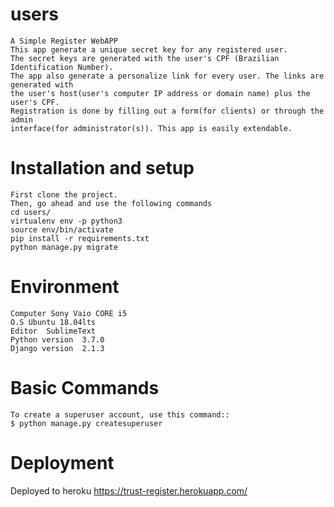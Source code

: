 # users
    A Simple Register WebAPP
    This app generate a unique secret key for any registered user.
    The secret keys are generated with the user's CPF (Brazilian Identification Number). 
    The app also generate a personalize link for every user. The links are generated with
    the user's host(user's computer IP address or domain name) plus the user's CPF. 
    Registration is done by filling out a form(for clients) or through the admin 
    interface(for administrator(s)). This app is easily extendable.

# Installation and setup
    First clone the project.
    Then, go ahead and use the following commands
    cd users/
    virtualenv env -p python3
    source env/bin/activate
    pip install -r requirements.txt
    python manage.py migrate 

# Environment
    Computer Sony Vaio CORE i5
    O.S Ubuntu 18.04lts
    Editor  SublimeText
    Python version  3.7.0
    Django version  2.1.3

# Basic Commands
    To create a superuser account, use this command::
    $ python manage.py createsuperuser

# Deployment
Deployed to heroku 
https://trust-register.herokuapp.com/
